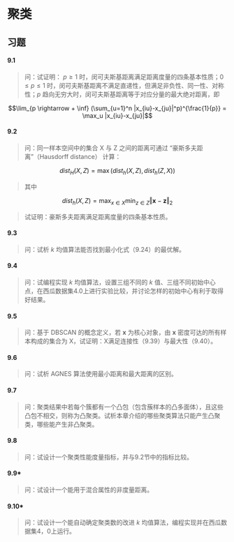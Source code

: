 # 聚类

## 习题

#### 9.1

> 问：试证明： $p \geq 1$ 时，闵可夫斯基距离满足距离度量的四条基本性质；$0 \leq p \leq 1$ 时，闵可夫斯基距离不满足直递性，但满足非负性、同一性、对称性；$p$ 趋向无穷大时，闵可夫斯基距离等于对应分量的最大绝对距离，即

$$\lim_{p \rightarrow + \inf} (\sum_{u=1}^n |x_{iu}-x_{ju}|^p)^{\frac{1}{p}} = \max_u |x_{iu}-x_{ju}|$$



#### 9.2

> 问：同一样本空间中的集合 X 与 Z 之间的距离可通过 “豪斯多夫距离”（Hausdorff distance） 计算：

$$dist_H(X,Z) = \max (dist_h(X,Z),dist_h(Z,X))$$

> 其中

$$dist_h(X,Z) = \max_{x \in X} \min_{z \in Z} \Vert \mathbf{x} - \mathbf{z} \Vert_2$$

> 试证明：豪斯多夫距离满足距离度量的四条基本性质。

#### 9.3

> 问：试析 $k$ 均值算法能否找到最小化式（9.24）的最优解。



#### 9.4

> 问：试编程实现 $k$ 均值算法，设置三组不同的 $k$ 值、三组不同初始中心点，在西瓜数据集4.0上进行实验比较，并讨论怎样的初始中心有利于取得好结果。



#### 9.5

> 问：基于 DBSCAN 的概念定义，若 $\mathbf{x}$ 为核心对象，由 $\mathbf{x}$ 密度可达的所有样本构成的集合为 X，试证明：X满足连接性（9.39）与最大性（9.40）。



#### 9.6

> 问：试析 AGNES 算法使用最小距离和最大距离的区别。



#### 9.7

> 问：聚类结果中若每个簇都有一个凸包（包含蔟样本的凸多面体），且这些凸包不相交，则称为凸聚类。试析本章介绍的哪些聚类算法只能产生凸聚类，哪些能产生非凸聚类。



#### 9.8

> 问：试设计一个聚类性能度量指标，并与9.2节中的指标比较。



#### 9.9*

> 问：试设计一个能用于混合属性的非度量距离。



#### 9.10*

> 问：试设计一个能自动确定聚类数的改进 $k$ 均值算法，编程实现并在西瓜数据集4，0上运行。


